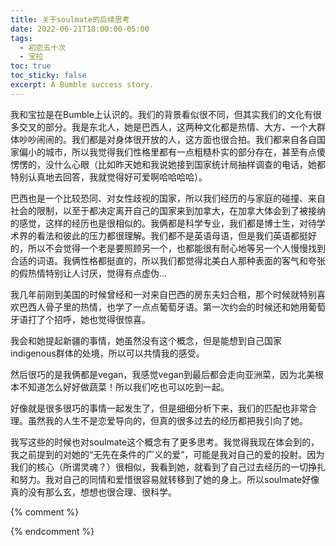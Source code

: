```yaml
---
title: 关于soulmate的后续思考
date: 2022-06-21T18:00:00-05:00
tags:
  - 初恋五十次
  - 宝拉
toc: true
toc_sticky: false
excerpt: A Bumble success story.
---
```


我和宝拉是在Bumble上认识的。我们的背景看似很不同，但其实我们的文化有很多交叉的部分。我是东北人，她是巴西人，这两种文化都是热情、大方、一个大群体吵吵闹闹的。我们都是对身体很开放的人，这方面也很合拍。我们都来自各自国家偏小的城市，所以我觉得我们性格里都有一点粗糙朴实的部分存在，甚至有点傻愣愣的，没什么心眼（比如昨天她和我说她接到国家统计局抽样调查的电话，她都特别认真地去回答，我就觉得好可爱啊哈哈哈哈）。

巴西也是一个比较恐同、对女性歧视的国家，所以我们经历的与家庭的碰撞、来自社会的限制，以至于都决定离开自己的国家来到加拿大，在加拿大体会到了被接纳的感觉，这样的经历也是很相似的。我俩都是科学专业，我们都是博士生，对待学术界的看法和彼此的压力都很理解。我们都不是英语母语，但是我们英语都挺好的，所以不会觉得一个老是要照顾另一个，也都能很有耐心地等另一个人慢慢找到合适的词语。我俩性格都挺直的，所以我们都觉得北美白人那种表面的客气和夸张的假热情特别让人讨厌，觉得有点虚伪…

我几年前刚到美国的时候曾经和一对来自巴西的房东夫妇合租，那个时候就特别喜欢巴西人骨子里的热情，也学了一点点葡萄牙语。第一次约会的时候还和她用葡萄牙语打了个招呼，她也觉得很惊喜。

我会和她提起新疆的事情，她虽然没有这个概念，但是能想到自己国家indigenous群体的处境，所以可以共情我的感受。

然后很巧的是我俩都是vegan，我感觉vegan到最后都会走向亚洲菜，因为北美根本不知道怎么好好做蔬菜！所以我们吃也可以吃到一起。

好像就是很多很巧的事情一起发生了，但是细细分析下来，我们的匹配也非常合理。虽然我的人生不是恋爱导向的，但真的很多过去的经历都把我引向了她。

我写这些的时候也对soulmate这个概念有了更多思考。我觉得我现在体会到的，我之前提到的对她的“无先在条件的广义的爱”，可能是我对自己的爱的投射。因为我们的核心（所谓灵魂？）很相似，我看到她，就看到了自己过去经历的一切挣扎和努力。我对自己的同情和爱惜很容易就转移到了她的身上。所以soulmate好像真的没有那么玄，想想也很合理、很科学。

{% comment %}

{% endcomment %}
